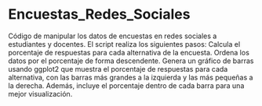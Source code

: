 # Encuestas_Redes_Sociales
Código de manipular los datos de encuestas en redes sociales a estudiantes y docentes.
El script realiza los siguientes pasos:
Calcula el porcentaje de respuestas para cada alternativa de la encuesta.
Ordena los datos por el porcentaje de forma descendente.
Genera un gráfico de barras usando ggplot2 que muestra el porcentaje de respuestas para cada alternativa, con las barras más grandes a la izquierda y las más pequeñas a la derecha. Además, incluye el porcentaje dentro de cada barra para una mejor visualización.
